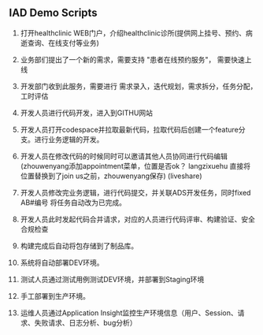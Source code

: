 ## IAD Demo Scripts

1. 打开healthclinic WEB门户，介绍healthclinic诊所(提供网上挂号、预约、病逝查询、在线支付等业务)

2. 业务部们提出了一个新的需求，需要支持 "患者在线预约服务"， 需要快速上线

3. 开发部门收到此服务，需要进行 需求录入，迭代规划，需求拆分，任务分配，工时评估

4. 开发人员进行代码开发，进入到GITHU网站

5. 开发人员打开codespace并拉取最新代码，拉取代码后创建一个feature分支。进行业务逻辑的开发。

6. 开发人员在修改代码的时候同时可以邀请其他人员协同进行代码编辑(zhouwenyang添加appointment菜单，位置是否ok？ langzixuehu 直接将位置替换到了join us之前，zhouwenyang保存) (liveshare)

7. 开发人员修改完业务逻辑，进行代码提交，并关联ADS开发任务，同时fixed AB#编号 将任务自动改为已完成。

8. 开发人员此时发起代码合并请求，对应的人员进行代码评审、构建验证、安全合规检查

9. 构建完成后自动将包存储到了制品库。

10. 系统将自动部署DEV环境。

11. 测试人员通过测试用例测试DEV环境，并部署到Staging环境

12. 手工部署到生产环境。

13. 运维人员通过Application Insight监控生产环境信息（用户、Session、请求、失败请求、日志分析、bug分析）
